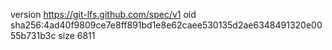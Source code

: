 version https://git-lfs.github.com/spec/v1
oid sha256:4ad40f9809ce7e8ff891bd1e8e62caee530135d2ae6348491320e0055b731b3c
size 6811
